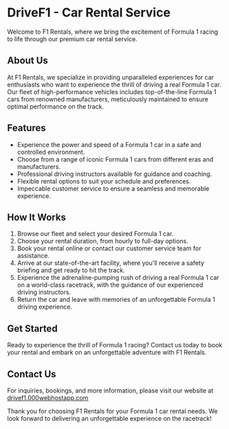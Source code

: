 # DriveF1 - Car Rental Service

Welcome to F1 Rentals, where we bring the excitement of Formula 1 racing to life through our premium car rental service. 

## About Us

At F1 Rentals, we specialize in providing unparalleled experiences for car enthusiasts who want to experience the thrill of driving a real Formula 1 car. Our fleet of high-performance vehicles includes top-of-the-line Formula 1 cars from renowned manufacturers, meticulously maintained to ensure optimal performance on the track. 

## Features

- Experience the power and speed of a Formula 1 car in a safe and controlled environment.
- Choose from a range of iconic Formula 1 cars from different eras and manufacturers.
- Professional driving instructors available for guidance and coaching.
- Flexible rental options to suit your schedule and preferences.
- Impeccable customer service to ensure a seamless and memorable experience.

## How It Works

1. Browse our fleet and select your desired Formula 1 car.
2. Choose your rental duration, from hourly to full-day options.
3. Book your rental online or contact our customer service team for assistance.
4. Arrive at our state-of-the-art facility, where you'll receive a safety briefing and get ready to hit the track.
5. Experience the adrenaline-pumping rush of driving a real Formula 1 car on a world-class racetrack, with the guidance of our experienced driving instructors.
6. Return the car and leave with memories of an unforgettable Formula 1 driving experience.

## Get Started

Ready to experience the thrill of Formula 1 racing? Contact us today to book your rental and embark on an unforgettable adventure with F1 Rentals.

## Contact Us

For inquiries, bookings, and more information, please visit our website at [drivef1.000webhostapp.com](drivef1.000webhostapp.com)



Thank you for choosing F1 Rentals for your Formula 1 car rental needs. We look forward to delivering an unforgettable experience on the racetrack!
